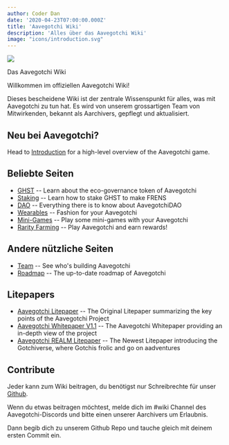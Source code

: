 ```yaml
---
author: Coder Dan
date: '2020-04-23T07:00:00.000Z'
title: 'Aavegotchi Wiki'
description: 'Alles über das Aavegotchi Wiki'
image: "icons/introduction.svg"
---
```


<div class="headerImageContainer">
<img class="headerImage" src="/icons/introduction.svg">
<p class="headerImageText">Das Aavegotchi Wiki</p>
</div>

Willkommen im offiziellen Aavegotchi Wiki!

Dieses bescheidene Wiki ist der zentrale Wissenspunkt für alles, was mit Aavegotchi zu tun hat. Es wird von unserem grossartigen Team von Mitwirkenden, bekannt als Aarchivers, gepflegt und aktualisiert.

## Neu bei Aavegotchi?

Head to [Introduction](/introduction) for a high-level overview of the Aavegotchi game.

## Beliebte Seiten
* [GHST](/ghst) -- Learn about the eco-governance token of Aavegotchi
* [Staking](/staking) -- Learn how to stake GHST to make FRENS
* [DAO](/dao) -- Everything there is to know about AavegotchiDAO
* [Wearables](/wearables) -- Fashion for your Aavegotchi
* [Mini-Games](/minigames) -- Play some mini-games with your Aavegotchi
* [Rarity Farming](/rarity-farming) -- Play Aavegotchi and earn rewards!

## Andere nützliche Seiten

* [Team](/team) -- See who's building Aavegotchi
* [Roadmap](/roadmap) -- The up-to-date roadmap of Aavegotchi

## Litepapers

* [Aavegotchi Litepaper](https://docs.google.com/document/d/1aTijRP1Rd_Z8iu6IISWCct7TWRdzK3x-lfrucgM_7Cg/edit#heading=h.el8lgo9q7kkr) -- The Original Litepaper summarizing the key points of the Aavegotchi Project
* [Aavegotchi Whitepaper V1.1](https://docs.google.com/document/d/186zOapKeHNNJ9y8LIByQQ64rs0eJUlEF/) -- The Aavegotchi Whitepaper providing an in-depth view of the project
* [Aavegotchi REALM Litepaper](https://docs.google.com/document/d/1hUHF29F3_tByWd8ezSphYEE0gPJYg3K5CN1K-X3_WK8/edit) -- The Newest Litepaper introducing the Gotchiverse, where Gotchis frolic and go on aadventures

## Contribute

Jeder kann zum Wiki beitragen, du benötigst nur Schreibrechte für unser [Github](https://github.com/aavegotchi/aavegotchi-wiki).

Wenn du etwas beitragen möchtest, melde dich im #wiki Channel des Aavegotchi-Discords und bitte einen unserer Aarchivers um Erlaubnis.

Dann begib dich zu unserem Github Repo und tauche gleich mit deinem ersten Commit ein. 